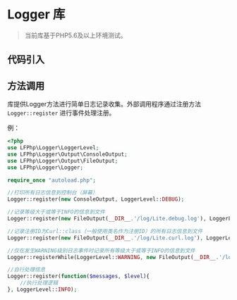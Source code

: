 # Logger 库
> 当前库基于PHP5.6及以上环境测试。

## 代码引入

## 方法调用
库提供Logger方法进行简单日志记录收集。外部调用程序通过注册方法 ```Logger::register``` 进行事件处理注册。

例：

```php
<?php
use LFPhp\Logger\LoggerLevel;
use LFPhp\Logger\Output\ConsoleOutput;
use LFPhp\Logger\Output\FileOutput;
use LFPhp\Logger\Logger;

require_once "autoload.php";

//打印所有日志信息到控制台（屏幕）
Logger::register(new ConsoleOutput, LoggerLevel::DEBUG);

//记录等级大于或等于INFO的信息到文件
Logger::register(new FileOutput(__DIR__.'/log/Lite.debug.log'), LoggerLevel::INFO);

//记录注册ID为Curl::class（一般使用类名作为注册ID）的所有日志信息到文件
Logger::register(new FileOutput(__DIR__.'/log/Lite.curl.log'), LoggerLevel::DEBUG, MyClass::class);

//仅在发生WARNING级别日志事件时记录所有等级大于或等于INFO的信息到文件
Logger::registerWhile(LoggerLevel::WARNING, new FileOutput(__DIR__.'/log/Lite.error.log'), LoggerLevel::INFO);

//自行处理信息
Logger::register(function($messages, $level){
	//执行处理逻辑
}, LoggerLevel::INFO);
```

